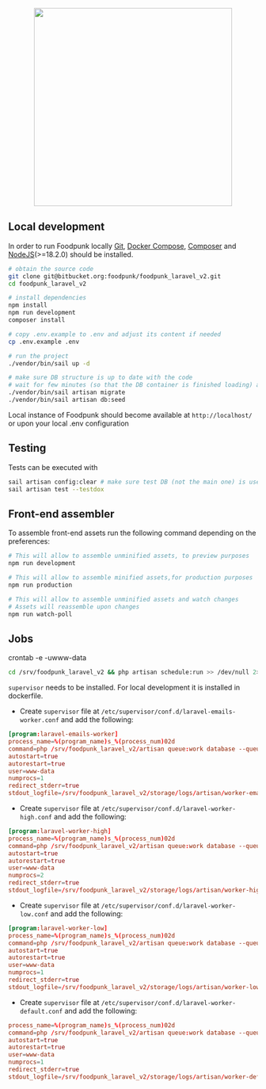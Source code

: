 <p align="center"><img src="https://foodpunk.de/wp-content/themes/foodpunk/assets/images/foodpunk_newlogo_black.png" width="400"></p>

## Local development

In order to run Foodpunk locally [Git](https://git-scm.com/), [Docker Compose](https://docs.docker.com/compose/install/),
[Composer](https://getcomposer.org/) and [NodeJS](https://nodejs.org)(>=18.2.0) should be installed.

```sh
# obtain the source code
git clone git@bitbucket.org:foodpunk/foodpunk_laravel_v2.git
cd foodpunk_laravel_v2

# install dependencies
npm install
npm run development
composer install

# copy .env.example to .env and adjust its content if needed
cp .env.example .env

# run the project
./vendor/bin/sail up -d

# make sure DB structure is up to date with the code
# wait for few minutes (so that the DB container is finished loading) and execute the command
./vendor/bin/sail artisan migrate
./vendor/bin/sail artisan db:seed
```

Local instance of Foodpunk should become available at `http://localhost/` or upon your local .env configuration

## Testing

Tests can be executed with

```sh
sail artisan config:clear # make sure test DB (not the main one) is used
sail artisan test --testdox
```

## Front-end assembler

To assemble front-end assets run the following command depending on the preferences:

```sh
# This will allow to assemble unminified assets, to preview purposes
npm run development
```

```sh
# This will allow to assemble minified assets,for production purposes
npm run production
```

```sh
# This will allow to assemble unminified assets and watch changes
# Assets will reassemble upon changes
npm run watch-poll
```

## Jobs

crontab -e -uwww-data

```sh
cd /srv/foodpunk_laravel_v2 && php artisan schedule:run >> /dev/null 2>&1
```

`supervisor` needs to be installed. For local development it is installed in dockerfile.

- Create `supervisor` file at `/etc/supervisor/conf.d/laravel-emails-worker.conf` and add the following:

```conf
[program:laravel-emails-worker]
process_name=%(program_name)s_%(process_num)02d
command=php /srv/foodpunk_laravel_v2/artisan queue:work database --queue=emails --sleep=3 --tries=3 --timeout=0
autostart=true
autorestart=true
user=www-data
numprocs=1
redirect_stderr=true
stdout_logfile=/srv/foodpunk_laravel_v2/storage/logs/artisan/worker-emails.log
```

- Create `supervisor` file at `/etc/supervisor/conf.d/laravel-worker-high.conf` and add the following:

```conf
[program:laravel-worker-high]
process_name=%(program_name)s_%(process_num)02d
command=php /srv/foodpunk_laravel_v2/artisan queue:work database --queue=high --sleep=3 --tries=3 --timeout=0
autostart=true
autorestart=true
user=www-data
numprocs=2
redirect_stderr=true
stdout_logfile=/srv/foodpunk_laravel_v2/storage/logs/artisan/worker-high.log

```

- Create `supervisor` file at `/etc/supervisor/conf.d/laravel-worker-low.conf` and add the following:

```conf
[program:laravel-worker-low]
process_name=%(program_name)s_%(process_num)02d
command=php /srv/foodpunk_laravel_v2/artisan queue:work database --queue=low --sleep=3 --tries=3 --timeout=0
autostart=true
autorestart=true
user=www-data
numprocs=1
redirect_stderr=true
stdout_logfile=/srv/foodpunk_laravel_v2/storage/logs/artisan/worker-low.log

```

- Create `supervisor` file at `/etc/supervisor/conf.d/laravel-worker-default.conf` and add the following:

```conf
process_name=%(program_name)s_%(process_num)02d
command=php /srv/foodpunk_laravel_v2/artisan queue:work database --queue=default --sleep=3 --tries=3 --timeout=0
autostart=true
autorestart=true
user=www-data
numprocs=1
redirect_stderr=true
stdout_logfile=/srv/foodpunk_laravel_v2/storage/logs/artisan/worker-default.log
```
